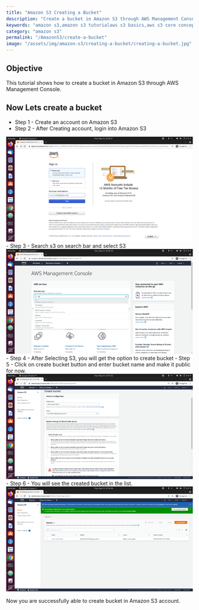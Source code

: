 ```yaml
---
title: "Amazon S3 Creating a Bucket"
description: "Create a bucket in Amazon S3 through AWS Management Console."
keywords: "amazon s3,amazon s3 tutorialaws s3 basics,aws s3 core concepts,aws s3 bucket,amazon s3 bucket tutorial,aws s3 create a bucket,Aws "
category: "amazon s3"
permalink: "/AmazonS3/create-a-bucket"
image: "/assets/img/amazon-s3/creating-a-bucket/creating-a-bucket.jpg"
---
```

## Objective
This tutorial shows how to create a bucket in Amazon S3 through AWS Management Console.

## Now Lets create a bucket

- Step 1 - Create an account on Amazon S3
- Step 2 - After Creating account, login into Amazon S3
<div class="imgCont">
  <img alt="Amazon Login Screen" title="Amazon Login Screen" src="/assets/img/amazon-s3/creating-a-bucket/amazon_login_screen.png" />
</div>
- Step 3 - Search s3 on search bar and select S3
<div class="imgCont">
  <img alt="AWS Management Console Panel" title="AWS Management Console Panel" src="/assets/img/amazon-s3/creating-a-bucket/aws_console_panel.png" />
</div>
- Step 4 - After Selecting S3, you will get the option to create bucket
- Step 5 - Click on create bucket button and enter bucket name and make it public for now.
<div class="imgCont">
  <img alt="Create a bucket screen" title="create a bucket screen" src="/assets/img/amazon-s3/creating-a-bucket/create_bucket_screen.png" />
</div>
- Step 6 - You will see the created bucket in the list.
<div class="imgCont">
  <img alt="Bucket list screen" title="bucket list screen" src="/assets/img/amazon-s3/creating-a-bucket/bucket_list_screen.png" />
</div>

Now you are successfully able to create bucket in Amazon S3 account.
